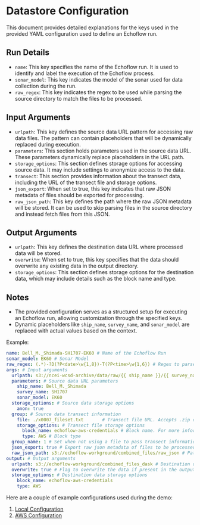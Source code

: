 # Datastore Configuration

This document provides detailed explanations for the keys used in the provided YAML configuration used to define an Echoflow run.

## Run Details

- `name`: This key specifies the name of the Echoflow run. It is used to identify and label the execution of the Echoflow process.
- `sonar_model`: This key indicates the model of the sonar used for data collection during the run.
- `raw_regex`: This key indicates the regex to be used while parsing the source directory to match the files to be processed.

## Input Arguments

- `urlpath`: This key defines the source data URL pattern for accessing raw data files. The pattern can contain placeholders that will be dynamically replaced during execution.
- `parameters`: This section holds parameters used in the source data URL. These parameters dynamically replace placeholders in the URL path.
- `storage_options`: This section defines storage options for accessing source data. It may include settings to anonymize access to the data.
- `transect`: This section provides information about the transect data, including the URL of the transect file and storage options.
- `json_export`: When set to true, this key indicates that raw JSON metadata of files should be exported for processing.
- `raw_json_path`: This key defines the path where the raw JSON metadata will be stored. It can be used to skip parsing files in the source directory and instead fetch files from this JSON.

## Output Arguments

- `urlpath`: This key defines the destination data URL where processed data will be stored.
- `overwrite`: When set to true, this key specifies that the data should overwrite any existing data in the output directory.
- `storage_options`: This section defines storage options for the destination data, which may include details such as the block name and type.

## Notes

- The provided configuration serves as a structured setup for executing an Echoflow run, allowing customization through the specified keys.
- Dynamic placeholders like `ship_name`, `survey_name`, and `sonar_model` are replaced with actual values based on the context.

Example:

```yaml
name: Bell_M._Shimada-SH1707-EK60 # Name of the Echoflow Run
sonar_model: EK60 # Sonar Model
raw_regex: (.*)-?D(?P<date>\w{1,8})-T(?P<time>\w{1,6}) # Regex to parse the filenames
args: # Input arguments
  urlpath: s3://ncei-wcsd-archive/data/raw/{{ ship_name }}/{{ survey_name }}/{{ sonar_model }}/*.raw # Source data URL
  parameters: # Source data URL parameters
    ship_name: Bell_M._Shimada
    survey_name: SH1707
    sonar_model: EK60
  storage_options: # Source data storage options
    anon: true
  group: # Source data transect information
    file: ./x0007_fileset.txt       # Transect file URL. Accepts .zip or .txt file
    storage_options: # Transect file storage options
      block_name: echoflow-aws-credentials # Block name. For more information on Blocks refer blocks.md
      type: AWS # Block type 
  group_name: 1 # Set when not using a file to pass transect information
  json_export: true # Export raw json metadata of files to be processed
  raw_json_path: s3://echoflow-workground/combined_files/raw_json # Path to store the raw json metadata. Can also work to skip the process of parsing the files at source directory and fetch files present in this json instead.
output: # Output arguments
  urlpath: s3://echoflow-workground/combined_files_dask # Destination data URL parameters
  overwrite: true # Flag to overwrite the data if present in the output directory
  storage_options: # Destination data storage options
    block_name: echoflow-aws-credentials
    type: AWS
```


Here are a couple of example configurations used during the demo:
1. [Local Configuration](../local/datastoreconfiguration.md) 
2. [AWS Configuration](../aws/datastoreconfiguration.md)


